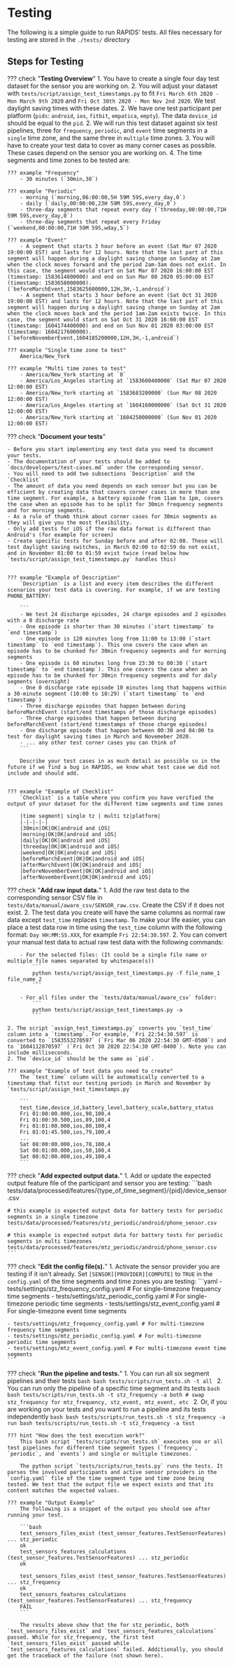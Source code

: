 # Testing

The following is a simple guide to run RAPIDS' tests. All files necessary for testing are stored in the `./tests/` directory

## Steps for Testing

??? check "**Testing Overview**"
    1. You have to create a single four day test dataset for the sensor you are working on. 
    2. You will adjust your dataset with `tests/script/assign_test_timestamps.py` to fit `Fri March 6th 2020 - Mon March 9th 2020` and `Fri Oct 30th 2020 - Mon Nov 2nd 2020`. We test daylight saving times with these dates.
    2. We have one test participant per platform (`pids`: `android`, `ios`, `fitbit`, `empatica`, `empty`). The data `device_id` should be equal to the `pid`.
    2. We will run this test dataset against six test pipelines, three for `frequency`, `periodic`, and `event` time segments in a `single` time zone, and the same three in `multiple` time zones.
    3. You will have to create your test data to cover as many corner cases as possible. These cases depend on the sensor you are working on.
    4. The time segments and time zones to be tested are:

    ??? example "Frequency"
        - 30 minutes (`30min,30`)

    ??? example "Periodic"
        - morning (`morning,06:00:00,5H 59M 59S,every_day,0`)
        - daily (`daily,00:00:00,23H 59M 59S,every_day,0`)
        - three-day segments that repeat every day (`threeday,00:00:00,71H 59M 59S,every_day,0`)
        - three-day segments that repeat every Friday (`weekend,00:00:00,71H 59M 59S,wday,5`)

    ??? example "Event"
        - A segment that starts 3 hour before an event (Sat Mar 07 2020 19:00:00 EST) and lasts for 12 hours. Note that the last part of this segment will happen during a daylight saving change on Sunday at 2am when the clock moves forward and the period 2am-3am does not exist. In this case, the segment would start on Sat Mar 07 2020 16:00:00 EST (timestamp: 1583614800000) and end on Sun Mar 08 2020 05:00:00 EST (timestamp: 1583658000000). (`beforeMarchEvent,1583625600000,12H,3H,-1,android`)
        - A segment that starts 3 hour before an event (Sat Oct 31 2020 19:00:00 EST) and lasts for 12 hours. Note that the last part of this segment will happen during a daylight saving change on Sunday at 2am when the clock moves back and the period 1am-2am exists twice. In this case, the segment would start on Sat Oct 31 2020 16:00:00 EST (timestamp: 1604174400000) and end on Sun Nov 01 2020 03:00:00 EST (timestamp: 1604217600000). (`beforeNovemberEvent,1604185200000,12H,3H,-1,android`)

    ??? example "Single time zone to test"
        America/New_York

    ??? example "Multi time zones to test"
        - America/New_York starting at `0`
        - America/Los_Angeles starting at `1583600400000` (Sat Mar 07 2020 12:00:00 EST)
        - America/New_York starting at `1583683200000` (Sun Mar 08 2020 12:00:00 EST)
        - America/Los_Angeles starting at `1604160000000` (Sat Oct 31 2020 12:00:00 EST)
        - America/New_York starting at `1604250000000` (Sun Nov 01 2020 12:00:00 EST)

??? check "**Document your tests**"

    - Before you start implementing any test data you need to document your tests. 
    - The documentation of your tests should be added to `docs/developers/test-cases.md` under the corresponding sensor. 
    - You will need to add two subsections `Description` and the `Checklist`
    - The amount of data you need depends on each sensor but you can be efficient by creating data that covers corner cases in more than one time segment. For example, a battery episode from 11am to 1pm, covers the case when an episode has to be split for 30min frequency segments and for morning segments.
    - As a rule of thumb think about corner cases for 30min segments as they will give you the most flexibility.
    - Only add tests for iOS if the raw data format is different than Android's (for example for screen)
    - Create specific tests for Sunday before and after 02:00. These will test daylight saving switches, in March 02:00 to 02:59 do not exist, and in November 01:00 to 01:59 exist twice (read below how `tests/script/assign_test_timestamps.py` handles this)


    ??? example "Example of Description"
        `Description` is a list and every item describes the different scenarios your test data is covering. For example, if we are testing PHONE_BATTERY:

        ```
        - We test 24 discharge episodes, 24 charge episodes and 2 episodes with a 0 discharge rate
        - One episode is shorter than 30 minutes (`start timestamp` to `end timestamp`)
        - One episode is 120 minutes long from 11:00 to 13:00 (`start timestamp` to `end timestamp`). This one covers the case when an episode has to be chunked for 30min frequency segments and for morning segments
        - One episode is 60 minutes long from 23:30 to 00:30 (`start timestamp` to `end timestamp`). This one covers the case when an episode has to be chunked for 30min frequency segments and for daly segments (overnight)
        - One 0 discharge rate episode 10 minutes long that happens within a 30-minute segment (10:00 to 10:29) (`start timestamp` to `end timestamp`)
        - Three discharge episodes that happen between during beforeMarchEvent (start/end timestamps of those discharge episodes)
        - Three charge episodes that happen between during beforeMarchEvent (start/end timestamps of those charge episodes)
        - One discharge episode that happen between 00:30 and 04:00 to test for daylight saving times in March and Novemeber 2020.
        - ... any other test corner cases you can think of
        ```

        Describe your test cases in as much detail as possible so in the future if we find a bug in RAPIDS, we know what test case we did not include and should add.

    
    ??? example "Example of Checklist"
        `Checklist` is a table where you confirm you have verified the output of your dataset for the different time segments and time zones

        |time segment| single tz | multi tz|platform|
        |-|-|-|-|
        |30min|OK|OK|android and iOS|
        |morning|OK|OK|android and iOS|
        |daily|OK|OK|android and iOS|
        |threeday|OK|OK|android and iOS|
        |weekend|OK|OK|android and iOS|
        |beforeMarchEvent|OK|OK|android and iOS|
        |afterMarchEvent|OK|OK|android and iOS|
        |beforeNovemberEvent|OK|OK|android and iOS|
        |afterNovemberEvent|OK|OK|android and iOS|


??? check "**Add raw input data.**"
    1. Add the raw test data to the corresponding sensor CSV file in `tests/data/manual/aware_csv/SENSOR_raw.csv`. Create the CSV if it does not exist.
    2. The test data you create will have the same columns as normal raw data except `test_time` replaces `timestamp`. To make your life easier, you can place a test data row in time using the `test_time` column with the following format: `Day HH:MM:SS.XXX`, for example `Fri 22:54:30.597`.
    2. You can convert your manual test data to actual raw test data with the following commands:
        
        - For the selected files: (It could be a single file name or multiple file names separated by whitespace(s))
            ```
            python tests/script/assign_test_timestamps.py -f file_name_1 file_name_2
            ```

        - For all files under the `tests/data/manual/aware_csv` folder: 
            ```
            python tests/script/assign_test_timestamps.py -a
            ```
    
    2. The script `assign_test_timestamps.py` converts you `test_time` column into a `timestamp`. For example, `Fri 22:54:30.597` is converted to `1583553270597` (`Fri Mar 06 2020 22:54:30 GMT-0500`) and to `1604112870597` (`Fri Oct 30 2020 22:54:30 GMT-0400`). Note you can include milliseconds.
    2. The `device_id` should be the same as `pid`.

    ??? example "Example of test data you need to create"
        The `test_time` column will be automatically converted to a timestamp that fitst our testing periods in March and November by `tests/script/assign_test_timestamps.py`

        ```
        test_time,device_id,battery_level,battery_scale,battery_status
        Fri 01:00:00.000,ios,90,100,4
        Fri 01:00:30.500,ios,89,100,4
        Fri 01:01:00.000,ios,80,100,4
        Fri 01:01:45.500,ios,79,100,4
        ...
        Sat 08:00:00.000,ios,78,100,4
        Sat 08:01:00.000,ios,50,100,4
        Sat 08:02:00.000,ios,49,100,4
        ```

??? check "**Add expected output data.**"
    1. Add or update the expected output feature file of the participant and sensor you are testing:
    ```bash
    tests/data/processed/features/{type_of_time_segment}/{pid}/device_sensor.csv 
    
    # this example is expected output data for battery tests for periodic segments in a single timezone
    tests/data/processed/features/stz_periodic/android/phone_sensor.csv 

    # this example is expected output data for battery tests for periodic segments in multi timezones
    tests/data/processed/features/mtz_periodic/android/phone_sensor.csv 
    ```

??? check "**Edit the config file(s).**"
    1. Activate the sensor provider you are testing if it isn't already. Set `[SENSOR][PROVIDER][COMPUTE]` to `TRUE` in the `config.yaml` of the time segments and time zones you are testing:
    ```yaml
    - tests/settings/stz_frequency_config.yaml # For single-timezone frequency time segments
    - tests/settings/stz_periodic_config.yaml # For single-timezone periodic time segments
    - tests/settings/stz_event_config.yaml # For single-timezone event time segments

    - tests/settings/mtz_frequency_config.yaml # For multi-timezone frequency time segments
    - tests/settings/mtz_periodic_config.yaml # For multi-timezone periodic time segments
    - tests/settings/mtz_event_config.yaml # For multi-timezone event time segments
    ```
??? check "**Run the pipeline and tests.**"
    1. You can run all six segment pipelines and their tests
    ```bash
    bash tests/scripts/run_tests.sh -t all
    ```
    2. You can run only the pipeline of a specific time segment and its tests
    ```bash
    bash tests/scripts/run_tests.sh -t stz_frequency -a both # swap stz_frequency for mtz_frequency, stz_event, mtz_event, etc
    ```
    2. Or, if you are working on your tests and you want to run a pipeline and its tests independently
    ```bash
    bash tests/scripts/run_tests.sh -t stz_frequency -a run
    bash tests/scripts/run_tests.sh -t stz_frequency -a test
    ```

    ??? hint "How does the test execution work?"
        This bash script `tests/scripts/run_tests.sh` executes one or all test pipelines for different time segment types (`frequency`, `periodic`, and `events`) and single or multiple timezones.

        The python script `tests/scripts/run_tests.py` runs the tests. It parses the involved participants and active sensor providers in the `config.yaml` file of the time segment type and time zone being tested. We test that the output file we expect exists and that its content matches the expected values.

    ??? example "Output Example"
        The following is a snippet of the output you should see after running your test.

        ```bash
        test_sensors_files_exist (test_sensor_features.TestSensorFeatures) ... stz_periodic
        ok
        test_sensors_features_calculations (test_sensor_features.TestSensorFeatures) ... stz_periodic
        ok

        test_sensors_files_exist (test_sensor_features.TestSensorFeatures) ... stz_frequency
        ok
        test_sensors_features_calculations (test_sensor_features.TestSensorFeatures) ... stz_frequency
        FAIL
        ```

        The results above show that the for stz_periodic, both `test_sensors_files_exist` and `test_sensors_features_calculations` passed. While for stz_frequency, the first test `test_sensors_files_exist` passed while `test_sensors_features_calculations` failed. Additionally, you should get the traceback of the failure (not shown here).
